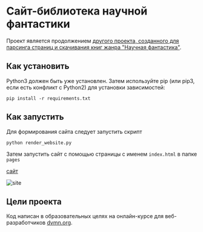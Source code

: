 # Сайт-библиотека научной фантастики
 
Проект является продолжением [другого проекта, созданного для парсинга страниц и скачивания книг жанра "Научная фантастика"](https://github.com/svgen83/book_parser).

## Как установить

Python3 должен быть уже установлен.
Затем используйте pip (или pip3, если есть конфликт с Python2) для установки зависимостей:
```
pip install -r requirements.txt
```

## Как запустить

Для формирования сайта следует запустить скрипт
```
python render_website.py
```
Затем запустить сайт с помощью страницы с именем `index.html` в папке `pages`

[сайт](https://svgen83.github.io/sci-fi_library/pages/index1.html)

![site](https://user-images.githubusercontent.com/61458549/209626259-50f36814-b698-49de-9926-af3b2c8c7b48.jpg)


## Цели проекта

Код написан в образовательных целях на онлайн-курсе для веб-разработчиков [dvmn.org](https://dvmn.org/).

